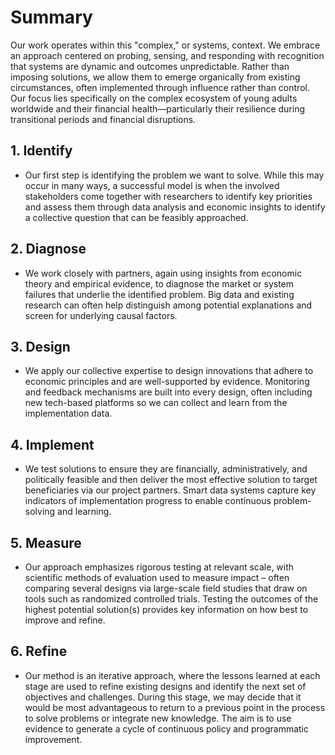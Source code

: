 # Summary
Our work operates within this "complex," or systems, context. We embrace an approach centered on probing, sensing, and responding with recognition that systems are dynamic and outcomes unpredictable. Rather than imposing solutions, we allow them to emerge organically from existing circumstances, often implemented through influence rather than control. Our focus lies specifically on the complex ecosystem of young adults worldwide and their financial health—particularly their resilience during transitional periods and financial disruptions.


## 1. Identify
* Our first step is identifying the problem we want to solve. While this may occur in many ways, a successful model is when the involved stakeholders come together with researchers to identify key priorities and assess them through data analysis and economic insights to identify a collective question that can be feasibly approached.

## 2. Diagnose
* We work closely with partners, again using insights from economic theory and empirical evidence, to diagnose the market or system failures that underlie the identified problem. Big data and existing research can often help distinguish among potential explanations and screen for underlying causal factors.

## 3. Design
* We apply our collective expertise to design innovations that adhere to economic principles and are well-supported by evidence. Monitoring and feedback mechanisms are built into every design, often including new tech-based platforms so we can collect and learn from the implementation data.

## 4. Implement
* We test solutions to ensure they are financially, administratively, and politically feasible and then deliver the most effective solution to target beneficiaries via our project partners. Smart data systems capture key indicators of implementation progress to enable continuous problem-solving and learning.

## 5. Measure
* Our approach emphasizes rigorous testing at relevant scale, with scientific methods of evaluation used to measure impact – often comparing several designs via large-scale field studies that draw on tools such as randomized controlled trials. Testing the outcomes of the highest potential solution(s) provides key information on how best to improve and refine.

## 6. Refine
* Our method is an iterative approach, where the lessons learned at each stage are used to refine existing designs and identify the next set of objectives and challenges. During this stage, we may decide that it would be most advantageous to return to a previous point in the process to solve problems or integrate new knowledge. The aim is to use evidence to generate a cycle of continuous policy and programmatic improvement.
